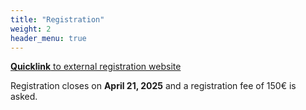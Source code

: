 ```yaml
---
title: "Registration"
weight: 2
header_menu: true
---
```



[**Quicklink** to external registration website](https://express.converia.de/frontend/index.php?sub=1790)

Registration closes on **April 21, 2025** and a registration fee of 150€ is asked.